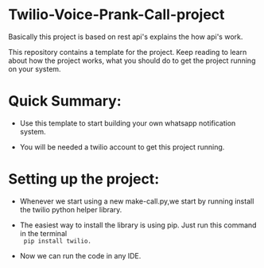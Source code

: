 # Twilio-Voice-Prank-Call-project

Basically this project is based on rest api's explains the how api's work.

This repository contains a template for the project. Keep reading to learn about how the project works, what you should do to get the project running on your system.

# Quick Summary:

- Use this template to start building your own whatsapp notification system.

- You will be needed a twilio account to get this project running.

# Setting up the project:
- Whenever we start using a new make-call.py,we start by running install the twilio python helper library.

- The easiest way to install the library is using pip. Just run this command in the terminal <br>
 ` pip install twilio.`

- Now we can run the code in any IDE.
